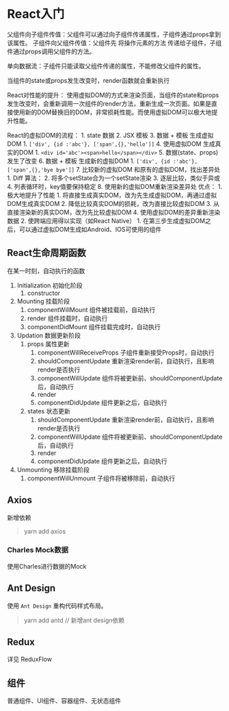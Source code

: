 # React入门

父组件向子组件传值：父组件可以通过向子组件传递属性，子组件通过props拿到该属性。
子组件向父组件传值：父组件先 将操作元素的方法 传递给子组件，子组件通过props调用父组件的方法。

单向数据流：子组件只能读取父组件传递的属性，不能修改父组件的属性。

当组件的state或props发生改变时，render函数就会重新执行

React对性能的提升：
    使用虚拟DOM的方式来渲染页面，当组件的state和props发生改变时，会重新调用一次组件的render方法，重新生成一次页面。如果是直接使用新的DOM替换旧的DOM，非常损耗性能。而使用虚拟DOM可以极大地提升性能。

React的虚拟DOM的流程：
    1. state 数据
    2. JSX 模板
    3. 数据 + 模板 生成虚拟DOM
        1. `['div', {id :'abc'}, ['span',{},'hello']]`
    4. 使用虚拟DOM 生成真实的DOM
        1. `<div id='abc'><span>hello</span></div>`
    5. 数据(state、props)发生了改变
    6. 数据 + 模板 生成新的虚拟DOM
        1. `['div', {id :'abc'}, ['span',{},'bye bye']]`
    7. 比较新的虚拟DOM 和原有的虚拟DOM，找出差异处
        1. Diff 算法：
        2. 将多个setState合为一个setState渲染
        3. 逐层比较，类似于异或
        4. 列表循环时，key值要保持稳定
    8. 使用新的虚拟DOM重新渲染差异处
优点：
    1. 极大地提升了性能
        1. 将直接生成真实DOM，改为先生成虚拟DOM，再通过虚拟DOM生成真实DOM
        2. 降低比较真实DOM的损耗，改为直接比较虚拟DOM
        3. 从直接渲染新的真实DOM，改为先比较虚拟DOM
        4. 使用虚拟DOM的差异重新渲染数据
    2. 使跨端应用得以实现（如React Native）
        1. 在第三步生成虚拟DOM之后，可以通过虚拟DOM生成如Android、IOS可使用的组件

## React生命周期函数

在某一时刻，自动执行的函数

1. Initialization 初始化阶段
    1. constructor
2. Mounting 挂载阶段
    1. componentWillMount 组件被挂载前，自动执行
    2. render 组件挂载时，自动执行
    3. componentDidMount 组件挂载完成时，自动执行
3. Updation 数据更新阶段
    1. props 属性更新
        1. componentWillReceiveProps 子组件重新接受Props时，自动执行
        2. shouldComponentUpdate 重新渲染render前，自动执行，且影响render是否执行
        3. componentWillUpdate 组件将被更新前、shouldComponentUpdate后，自动执行
        4. render
        5. componentDidUpdate 组件更新之后，自动执行
    2. states 状态更新
        1. shouldComponentUpdate 重新渲染render前，自动执行，且影响render是否执行
        2. componentWillUpdate 组件将被更新前、shouldComponentUpdate后，自动执行
        3. render
        4. componentDidUpdate 组件更新之后，自动执行
4. Unmounting 移除挂载阶段
    1. componentWillUnmount 子组件将被移除前，自动执行

## Axios

新增依赖

> yarn add axios

### Charles Mock数据

使用Charles进行数据的Mock

## Ant Design

使用 `Ant Design` 重构代码样式布局。

> yarn add antd // 新增ant design依赖

## Redux

详见 ReduxFlow

## 组件

普通组件、UI组件、容器组件、无状态组件